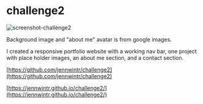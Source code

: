 # challenge2

![screenshot-challenge2](https://github.com/jennwintr/challenge2/assets/130678001/ccd80902-5cd1-4e2d-af6f-3b050233c4d1)

Background image and "about me" avatar is from google images.

I created a responsive portfolio website with a working nav bar, one project with place holder images, an about me section, and a contact section.

[https://github.com/jennwintr/challenge2](https://github.com/jennwintr/challenge2)

[https://jennwintr.github.io/challenge2/](https://jennwintr.github.io/challenge2/)
